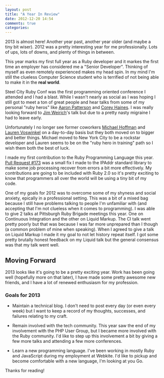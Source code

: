 ```yaml
---
layout: post
title: "A Year In Review"
date: 2012-12-20 14:54
comments: true
categories: 
---
```


2013 is almost here! Another year past, another year older (and maybe a tiny bit
wiser). 2012 was a pretty interesting year for me professionally. Lots of ups, lots 
of downs, and plenty of things in between. 

This year marks my first full year as a Ruby developer and it markes the first time an
employer has considered me a "Senior Developer". Thinking of myself as even
remotely experienced makes my head spin. In my mind I'm still the clueless
Computer Science student who is terrified of not being able to make it in the
__real world__. 

Steel City Ruby Conf was the first programming oriented conference I attended 
and I had a blast. While I wasn't nearly as social as I was hoping I still 
got to meet a ton of great people and hear talks from some of my personal 
"ruby heros" like [Aaron Patterson](https://twitter.com/tenderlove) and 
[Corey Haines](https://twitter.com/coreyhaines). I was really looking forward to
[Jim Weirich](https://twitter.com/jimweirich)'s talk but due to a pretty nasty
migraine I had to leave early.

Unfortunately I no longer see former coworkers 
[Michael Hoffman](https://twitter.com/Hoffm) and 
[Lauren Voswinkel](https://twitter.com/laurenvoswinkel) on a day-to-day basis
but they both moved on to bigger and better things. Michael moved to New York
City to be a rockstar developer and Lauren seems to be on the "ruby hero in training" 
path so I wish them both the best of luck. 

I made my first contribution to the Ruby Programming Language this year. [Pull
Request #173](https://github.com/ruby/ruby/pull/173) was a small fix I made to
the IPAddr standard library to make some job processing recover from errors a
bit more effectively. My contributions are going to be included with Ruby 2.0 
so it's pretty exciting to know that programmers all over the world will be 
using a tiny bit of my code.

One of my goals for 2012 was to overcome some of my shyness and social anxiety,
epically in a professional setting. This was a bit of a mixed bag because I
still have problems talking to people I'm unfamiliar with (and accepting that
I'm not clueless when it comes to programming). I was able to give 2 talks at 
Pittsburgh Ruby Brigade meetings this year. One on Continuous Integration and the other 
on Liquid Markup. The CI talk went pretty poorly but that was because I was 
far more unprepared than I though (a common problem of mine when speaking). When 
I agreed to give a talk on Liquid Markup I made it my goal to not let history 
repeat itself. I got some pretty brutally honest feedback on my Liquid talk but 
the general consensus was that my talk went well. 

## Moving Forward

2013 looks like it's going to be a pretty exciting year. Work has been going
well (hopefully more on that later), I have made some pretty awesome new friends,
and I have a lot of renewed enthusiasm for my profession.

### Goals for 2013

* Maintain a technical blog. I don't need to post every day (or even every week)
  but I want to keep a record of my thoughts, successes, and failures relating
  to my craft.

* Remain involved with the tech community. This year saw the end of my
  involvement with the PHP User Group, but I became more involved with the Ruby
  community. I'd like to step up this involvement a bit by giving a few more talks and attending a few more conferences.

* Learn a new programming language. I've been working in mostly Ruby and
  JavaScript during my employment at Webkite. I'd like to pickup and become
  comfortable with a new language, I'm looking at you Go.

Thanks for reading!
